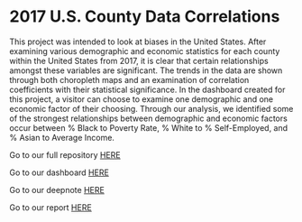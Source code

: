 # 2017 U.S. County Data Correlations
This project was intended to look at biases in the United States. After examining various demographic and economic statistics for each county within the United States from 2017, it is clear that certain relationships amongst these variables are significant. The trends in the data are shown through both choropleth maps and an examination of correlation coefficients with their statistical significance. In the dashboard created for this project, a visitor can choose to examine one demographic and one economic factor of their choosing. Through our analysis, we identified some of the strongest relationships between demographic and economic factors occur between % Black to Poverty Rate, % White to % Self-Employed, and % Asian to Average Income.

Go to our full repository [HERE](https://github.com/gerrycrepeau/Final-Project-App)

Go to our dashboard [HERE](https://ma346-choropleth-dashboard.herokuapp.com/)

Go to our deepnote [HERE](https://deepnote.com/project/d151ded9-3231-4946-9e41-cc48fe69b917)

Go to our report [HERE]()
